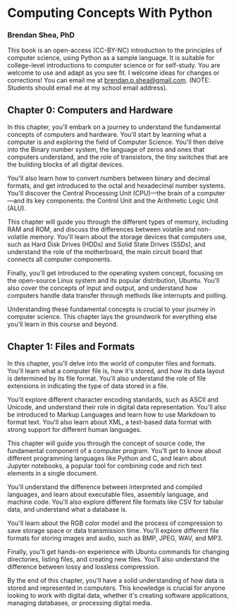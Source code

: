# Computing Concepts With Python
### Brendan Shea, PhD

This book is an open-access (CC-BY-NC) introduction to the principles of computer science, using Python as a sample language. It is suitable for college-level introductions to computer science or for self-study. You are welcome to use and adapt as you see fit. I welcome ideas for changes or corrections! You can email me at brendan.p.shea@gmail.com. (NOTE: Students should email me at my school email address).

## Chapter 0: Computers and Hardware

In this chapter, you'll embark on a journey to understand the fundamental concepts of computers and hardware. You'll start by learning what a computer is and exploring the field of Computer Science. You'll then delve into the Binary number system, the language of zeros and ones that computers understand, and the role of transistors, the tiny switches that are the building blocks of all digital devices.

You'll also learn how to convert numbers between binary and decimal formats, and get introduced to the octal and hexadecimal number systems. You'll discover the Central Processing Unit (CPU)—the brain of a computer—and its key components: the Control Unit and the Arithmetic Logic Unit (ALU).

This chapter will guide you through the different types of memory, including RAM and ROM, and discuss the differences between volatile and non-volatile memory. You'll learn about the storage devices that computers use, such as Hard Disk Drives (HDDs) and Solid State Drives (SSDs), and understand the role of the motherboard, the main circuit board that connects all computer components.

Finally, you'll get introduced to the operating system concept, focusing on the open-source Linux system and its popular distribution, Ubuntu. You'll also cover the concepts of input and output, and understand how computers handle data transfer through methods like interrupts and polling.

Understanding these fundamental concepts is crucial to your journey in computer science. This chapter lays the groundwork for everything else you'll learn in this course and beyond. 

## Chapter 1: Files and Formats

In this chapter, you'll delve into the world of computer files and formats. You'll learn what a computer file is, how it's stored, and how its data layout is determined by its file format. You'll also understand the role of file extensions in indicating the type of data stored in a file.

You'll explore different character encoding standards, such as ASCII and Unicode, and understand their role in digital data representation. You'll also be introduced to Markup Languages and learn how to use Markdown to format text. You'll also learn about XML, a text-based data format with strong support for different human languages.

This chapter will guide you through the concept of source code, the fundamental component of a computer program. You'll get to know about different programming languages like Python and C, and learn about Jupyter notebooks, a popular tool for combining code and rich text elements in a single document.

You'll understand the difference between interpreted and compiled languages, and learn about executable files, assembly language, and machine code. You'll also explore different file formats like CSV for tabular data, and understand what a database is.

You'll learn about the RGB color model and the process of compression to save storage space or data transmission time. You'll explore different file formats for storing images and audio, such as BMP, JPEG, WAV, and MP3.

Finally, you'll get hands-on experience with Ubuntu commands for changing directories, listing files, and creating new files. You'll also understand the difference between lossy and lossless compression.

By the end of this chapter, you'll have a solid understanding of how data is stored and represented in computers. This knowledge is crucial for anyone looking to work with digital data, whether it's creating software applications, managing databases, or processing digital media.

